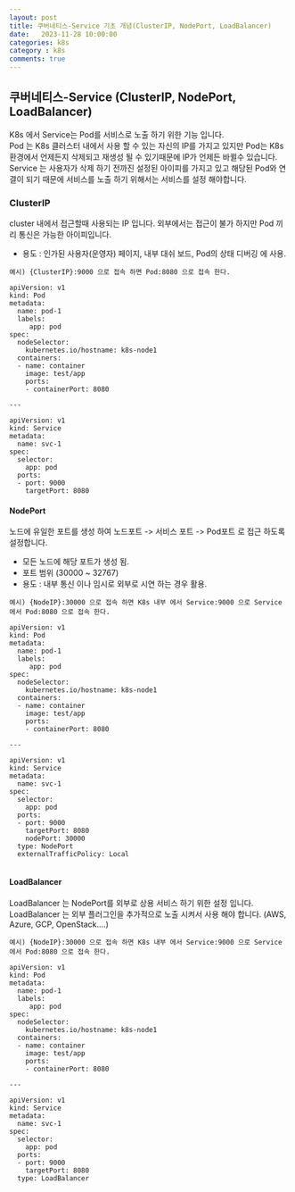 ```yaml
---
layout: post
title: 쿠버네티스-Service 기초 개념(ClusterIP, NodePort, LoadBalancer)
date:   2023-11-28 10:00:00
categories: k8s
category : k8s
comments: true 
---
```


## 쿠버네티스-Service (ClusterIP, NodePort, LoadBalancer)

K8s 에서 Service는 Pod를 서비스로 노출 하기 위한 기능 입니다.  
Pod 는 K8s 클러스터 내에서 사용 할 수 있는 자신의 IP를 가지고 있지만 Pod는 K8s 환경에서 언제든지 삭제되고 재생성 될 수 있기때문에 IP가 언제든 바뀔수 있습니다.  
Service 는 사용자가 삭제 하기 전까진 설정된 아이피를 가지고 있고 해당된 Pod와 연결이 되기 때문에 서비스를 노출 하기 위해서는 서비스를 설정 해야합니다.

### ClusterIP
cluster 내에서 접근할때 사용되는 IP 입니다. 외부에서는 접근이 불가 하지만 Pod 끼리 통신은 가능한 아이피입니다.
* 용도 : 인가된 사용자(운영자) 페이지, 내부 대쉬 보드, Pod의 상태 디버깅 에 사용.

```text
예시) {ClusterIP}:9000 으로 접속 하면 Pod:8080 으로 접속 한다.

apiVersion: v1
kind: Pod
metadata:
  name: pod-1
  labels:
     app: pod
spec:
  nodeSelector:
    kubernetes.io/hostname: k8s-node1
  containers:
  - name: container
    image: test/app
    ports:
    - containerPort: 8080
    
---

apiVersion: v1
kind: Service
metadata:
  name: svc-1
spec:
  selector:
    app: pod
  ports:
  - port: 9000
    targetPort: 8080
```

#### NodePort

노드에 유일한 포트를 생성 하여 노드포트 -> 서비스 포트 -> Pod포트 로 접근 하도록 설정합니다.
* 모든 노드에 해당 포트가 생성 됨.
* 포트 범위 (30000 ~ 32767)
* 용도 : 내부 통신 이나 임시로 외부로 시연 하는 경우 활용.

```text
예시) {NodeIP}:30000 으로 접속 하면 K8s 내부 에서 Service:9000 으로 Service 에서 Pod:8080 으로 접속 한다.

apiVersion: v1
kind: Pod
metadata:
  name: pod-1
  labels:
     app: pod
spec:
  nodeSelector:
    kubernetes.io/hostname: k8s-node1
  containers:
  - name: container
    image: test/app
    ports:
    - containerPort: 8080
    
---

apiVersion: v1
kind: Service
metadata:
  name: svc-1
spec:
  selector:
    app: pod
  ports:
  - port: 9000
    targetPort: 8080
    nodePort: 30000
  type: NodePort
  externalTrafficPolicy: Local
  
```


#### LoadBalancer

LoadBalancer 는 NodePort를 외부로 상용 서비스 하기 위한 설정 입니다. 
LoadBalancer 는 외부 플러그인을 추가적으로 노출 시켜서 사용 해야 합니다. (AWS, Azure, GCP, OpenStack....)

```text
예시) {NodeIP}:30000 으로 접속 하면 K8s 내부 에서 Service:9000 으로 Service 에서 Pod:8080 으로 접속 한다.

apiVersion: v1
kind: Pod
metadata:
  name: pod-1
  labels:
     app: pod
spec:
  nodeSelector:
    kubernetes.io/hostname: k8s-node1
  containers:
  - name: container
    image: test/app
    ports:
    - containerPort: 8080
    
---

apiVersion: v1
kind: Service
metadata:
  name: svc-1
spec:
  selector:
    app: pod
  ports:
  - port: 9000
    targetPort: 8080
  type: LoadBalancer
  
```
